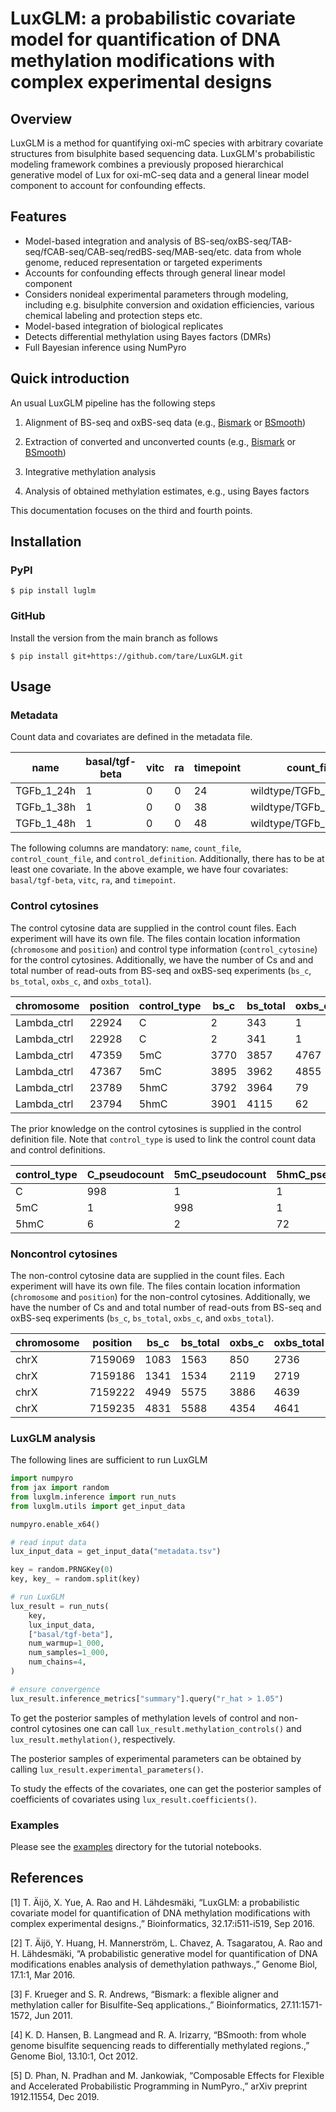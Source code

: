 # LuxGLM: a probabilistic covariate model for quantification of DNA methylation modifications with complex experimental designs

## Overview

LuxGLM is a method for quantifying oxi-mC species with arbitrary covariate structures from bisulphite based sequencing data. LuxGLM's probabilistic modeling framework combines a previously proposed hierarchical generative model of Lux for oxi-mC-seq data and a general linear model component to account for confounding effects.

## Features

- Model-based integration and analysis of BS-seq/oxBS-seq/TAB-seq/fCAB-seq/CAB-seq/redBS-seq/MAB-seq/etc. data from whole genome, reduced representation or targeted experiments
- Accounts for confounding effects through general linear model component
- Considers nonideal experimental parameters through modeling, including e.g. bisulphite conversion and oxidation efficiencies, various chemical labeling and protection steps etc.
- Model-based integration of biological replicates
- Detects differential methylation using Bayes factors (DMRs)
- Full Bayesian inference using NumPyro

## Quick introduction

An usual LuxGLM pipeline has the following steps

1. Alignment of BS-seq and oxBS-seq data (e.g., [Bismark](http://www.bioinformatics.babraham.ac.uk/projects/bismark/) or [BSmooth](http://rafalab.jhsph.edu/bsmooth/))

2. Extraction of converted and unconverted counts (e.g., [Bismark](http://www.bioinformatics.babraham.ac.uk/projects/bismark/) or [BSmooth](http://rafalab.jhsph.edu/bsmooth/))

3. Integrative methylation analysis

4. Analysis of obtained methylation estimates, e.g., using Bayes factors

This documentation focuses on the third and fourth points.

## Installation

### PyPI

```console
$ pip install luglm
```

### GitHub

Install the version from the main branch as follows

```console
$ pip install git+https://github.com/tare/LuxGLM.git
```

## Usage

### Metadata

Count data and covariates are defined in the metadata file.

| name       | basal/tgf-beta | vitc | ra  | timepoint | count_file              | control_count_file             | control_definition_file |
| ---------- | -------------- | ---- | --- | --------- | ----------------------- | ------------------------------ | ----------------------- |
| TGFb_1_24h | 1              | 0    | 0   | 24        | wildtype/TGFb_1_24h.tsv | control/TGFb_1_24h_control.tsv | control_definitions.tsv |
| TGFb_1_38h | 1              | 0    | 0   | 38        | wildtype/TGFb_1_38h.tsv | control/TGFb_1_38h_control.tsv | control_definitions.tsv |
| TGFb_1_48h | 1              | 0    | 0   | 48        | wildtype/TGFb_1_48h.tsv | control/TGFb_1_48h_control.tsv | control_definitions.tsv |

The following columns are mandatory: `name`, `count_file`, `control_count_file`, and `control_definition`. Additionally, there has to be at least one covariate. In the above example, we have four covariates: `basal/tgf-beta`, `vitc`, `ra`, and `timepoint`.

### Control cytosines

The control cytosine data are supplied in the control count files. Each experiment will have its own file. The files contain location information (`chromosome` and `position`) and control type information (`control_cytosine`) for the control cytosines. Additionally, we have the number of Cs and and total number of read-outs from BS-seq and oxBS-seq experiments (`bs_c`, `bs_total`, `oxbs_c`, and `oxbs_total`).

| chromosome  | position | control_type | bs_c | bs_total | oxbs_c | oxbs_total |
| ----------- | -------- | ------------ | ---- | -------- | ------ | ---------- |
| Lambda_ctrl | 22924    | C            | 2    | 343      | 1      | 562        |
| Lambda_ctrl | 22928    | C            | 2    | 341      | 1      | 561        |
| Lambda_ctrl | 47359    | 5mC          | 3770 | 3857     | 4767   | 4877       |
| Lambda_ctrl | 47367    | 5mC          | 3895 | 3962     | 4855   | 4979       |
| Lambda_ctrl | 23789    | 5hmC         | 3792 | 3964     | 79     | 865        |
| Lambda_ctrl | 23794    | 5hmC         | 3901 | 4115     | 62     | 934        |

The prior knowledge on the control cytosines is supplied in the control definition file. Note that `control_type` is used to link the control count data and control definitions.

| control_type | C_pseudocount | 5mC_pseudocount | 5hmC_pseudocount |
| ------------ | ------------- | --------------- | ---------------- |
| C            | 998           | 1               | 1                |
| 5mC          | 1             | 998             | 1                |
| 5hmC         | 6             | 2               | 72               |

### Noncontrol cytosines

The non-control cytosine data are supplied in the count files. Each experiment will have its own file. The files contain location information (`chromosome` and `position`) for the non-control cytosines. Additionally, we have the number of Cs and and total number of read-outs from BS-seq and oxBS-seq experiments (`bs_c`, `bs_total`, `oxbs_c`, and `oxbs_total`).

| chromosome | position | bs_c | bs_total | oxbs_c | oxbs_total |
| ---------- | -------- | ---- | -------- | ------ | ---------- |
| chrX       | 7159069  | 1083 | 1563     | 850    | 2736       |
| chrX       | 7159186  | 1341 | 1534     | 2119   | 2719       |
| chrX       | 7159222  | 4949 | 5575     | 3886   | 4639       |
| chrX       | 7159235  | 4831 | 5588     | 4354   | 4641       |

### LuxGLM analysis

The following lines are sufficient to run LuxGLM

```python
import numpyro
from jax import random
from luxglm.inference import run_nuts
from luxglm.utils import get_input_data

numpyro.enable_x64()

# read input data
lux_input_data = get_input_data("metadata.tsv")

key = random.PRNGKey(0)
key, key_ = random.split(key)

# run LuxGLM
lux_result = run_nuts(
    key,
    lux_input_data,
    ["basal/tgf-beta"],
    num_warmup=1_000,
    num_samples=1_000,
    num_chains=4,
)

# ensure convergence
lux_result.inference_metrics["summary"].query("r_hat > 1.05")
```

To get the posterior samples of methylation levels of control and non-control cytosines one can call `lux_result.methylation_controls()` and `lux_result.methylation()`, respectively.

The posterior samples of experimental parameters can be obtained by calling `lux_result.experimental_parameters()`.

To study the effects of the covariates, one can get the posterior samples of coefficients of covariates using `lux_result.coefficients()`.

### Examples

Please see the [examples](examples/) directory for the tutorial notebooks.

## References

[1] T. Äijö, X. Yue, A. Rao and H. Lähdesmäki, “LuxGLM: a probabilistic covariate model for quantification of DNA methylation modifications with complex experimental designs.,” Bioinformatics, 32.17:i511-i519, Sep 2016.

[2] T. Äijö, Y. Huang, H. Mannerström, L. Chavez, A. Tsagaratou, A. Rao and H. Lähdesmäki, “A probabilistic generative model for quantification of DNA modifications enables analysis of demethylation pathways.,” Genome Biol, 17.1:1, Mar 2016.

[3] F. Krueger and S. R. Andrews, “Bismark: a flexible aligner and methylation caller for Bisulfite-Seq applications.,” Bioinformatics, 27.11:1571-1572, Jun 2011.

[4] K. D. Hansen, B. Langmead and R. A. Irizarry, “BSmooth: from whole genome bisulfite sequencing reads to differentially methylated regions.,” Genome Biol, 13.10:1, Oct 2012.

[5] D. Phan, N. Pradhan and M. Jankowiak, “Composable Effects for Flexible and Accelerated Probabilistic Programming in NumPyro.,” arXiv preprint 1912.11554, Dec 2019.

